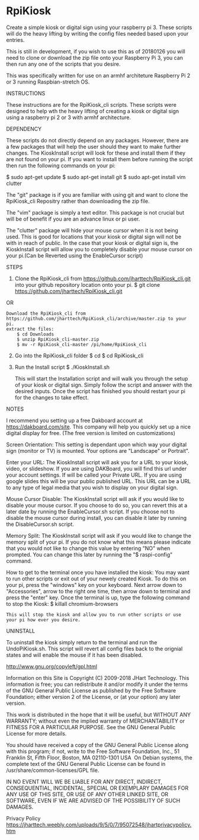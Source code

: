 # RpiKiosk

Create a simple kiosk or digital sign using your raspberry pi 3.  These scripts will do the heavy lifting by writing the config files needed based upon your entries.

This is still in development, if you wish to use this as of 20180126 you will need to clone or download the zip file onto your Raspberry Pi 3, you can then run any one of the scripts that you desire.

This was specifically written for use on an armhf architeture Raspberry Pi 2 or 3 running Raspbian-stretch OS.

INSTRUCTIONS

These instructions are for the RpiKiosk_cli scripts.  These scripts were designed to help wth the heavy lifting of creating a kiosk or digital sign using a raspberry pi 2 or 3 with armhf architecture.

DEPENDENCY

These scripts do not directly depend on any packages. However, there are a few packages that will help the user should they want to make further changes. The KioskInstall script will look for these and install them if they are not found on your pi.  If you want to install them before running the script then run the following commands on your pi:

$ sudo apt-get update
$ sudo apt-get install git
$ sudo apt-get install vim clutter

The "git" package is if you are familiar with using git and want to clone the RpiKiosk_cli Repositry rather than downloading the zip file.

The "vim" package is simply a text editor.  This package is not crucial but will be of benefit if you are an advance linux or pi user.

The "clutter" package will hide your mouse cursor when it is not being used.  This is good for locations that your kiosk or digital sign will not be with in reach of public.  In the case that your kiosk or digital sign is, the KioskInstall script will allow you to completely disable your mouse cursor on your pi.(Can be Reverted using the EnableCursor script)

STEPS

1.	Clone the RpiKiosk_cli from https://github.com/jharttech/RpiKiosk_cli.git into your github repository location onto your pi.
		$ git clone https://github.com/jharttech/RpiKiosk_cli.git

OR

	Download the RpiKiosk_cli from https://github.com/jharttech/RpiKiosk_cli/archive/master.zip to your pi.
	extract the files:
		$ cd Downloads
		$ unzip RpiKiosk_cli-master.zip
		$ mv -r RpiKiosk_cli-master /pi/home/RpiKiosk_cli

2.	Go into the RpiKiosk_cli folder
		$ cd
		$ cd RpiKiosk_cli

3.	Run the Install script
		$ ./KioskInstall.sh

	This will start the Installation script and will walk you through the setup of your kiosk or digital sign.  Simply follow the script and answer with the desired inputs.  Once the script has finished you should restart your pi for the changes to take effect.

NOTES

I recommend you setting up a free Dakboard account at https://dakboard.com/site.  This company will help you quickly set up a nice digital display for free. (The free version is limited on customizations)

Screen Orientation:
	This setting is dependant upon which way your digital sign (monitor or TV) is mounted.  Your options are "Landscape" or Portrait".

Enter your URL:
	The KioskInstall script will ask you for a URL to your kiosk, video, or slideshow.  If you are using DAKBoard, you will find this url under your account settings.  If will be called your Private URL.  If you are using google slides this will be your public published URL.  This URL can be a URL to any type of legal media that you wish to display on your digital sign.

Mouse Cursor Disable:
	The KioskInstall script will ask if you would like to disable your mouse cursor.  If you choose to do so, you can revert this at a later date by running the EnableCursor.sh script.  If you choose not to disable the mouse cursor during install, you can disable it later by running the DisableCursor.sh script.

Memory Split:
	The KioskInstall script will ask if you would like to change the memory split of your pi.  If you do not know what this means please indicate that you would not like to change this value by entering "NO" when prompted.  You can change this later by running the "$ raspi-config" command.

How to get to the terminal once you have installed the kiosk:
	You may want to run other scripts or exit out of your newely created Kiosk.  To do this on your pi, press the "windows" key on your keyboard.  Next arrow down to "Accessories", arrow to the right one time, then arrow down to terminal and press the "enter" key.  Once the terminal is up, type the following command to stop the Kiosk:
		$ killall chromium-browsers

	This will stop the kiosk and allow you to run other scripts or use your pi how ever you desire.

UNINSTALL

To uninstall the kiosk simply return to the terminal and run the UndoPiKiosk.sh.  This script will revert all config files back to the orignial states and will enable the mouse if it has been disabled.



http://www.gnu.org/copyleft/gpl.html

Information on this Site is Copyright (C) 2009-2018 JHart Technology.
This information is free; you can redistribute it and/or modify it under the terms of the GNU General Public License as published by the Free Software Foundation; either version 2 of the License, or (at your option) any later version.

This work is distributed in the hope that it will be useful, but WITHOUT ANY WARRANTY; without even the implied warranty of MERCHANTABILITY or FITNESS FOR A PARTICULAR PURPOSE. See the GNU General Public License for more details.

You should have received a copy of the GNU General Public License along with this program; if not, write to the Free Software Foundation, Inc., 51 Franklin St, Fifth Floor, Boston, MA 02110-1301 USA
​
On Debian systems, the complete text of the GNU General Public License can be found in /usr/share/common-licenses/GPL file.


IN NO EVENT WILL WE BE LIABLE FOR ANY DIRECT, INDIRECT, CONSEQUENTIAL, INCIDENTAL, SPECIAL OR EXEMPLARY DAMAGES FOR ANY USE OF THIS SITE, OR USE OF ANY OTHER LINKED SITE, OR SOFTWARE, EVEN IF WE ARE ADVISED OF THE POSSIBILITY OF SUCH DAMAGES.

Privacy Policy
https://jharttech.weebly.com/uploads/9/5/0/7/95072548/jhartprivacypolicy.htm
